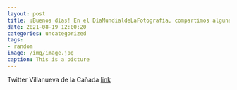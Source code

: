 ```yaml
---
layout: post
title: ¡Buenos días! En el DíaMundialdeLaFotografía, compartimos algunas de las imágenes que nos está dejando el verano en Villanuev...
date: 2021-08-19 12:00:20
categories: uncategorized
tags:
- random
image: /img/image.jpg
caption: This is a picture
---
```

Twitter Villanueva de la Cañada [link](https://twitter.com/AytoVDLCanada/status/1428262315842015239)
